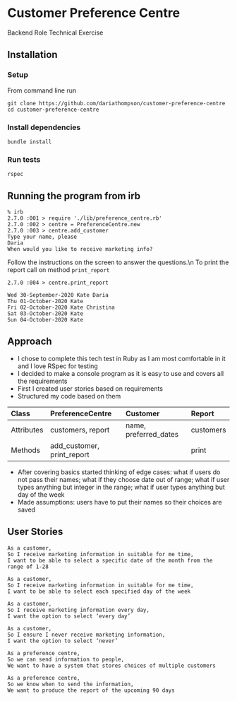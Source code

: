 # Customer Preference Centre
Backend Role Technical Exercise

## Installation
### Setup
From command line run
```
git clone https://github.com/dariathompson/customer-preference-centre
cd customer-preference-centre
```
### Install dependencies
```
bundle install
```
### Run tests
```
rspec
```

## Running the program from irb
```
% irb                                                        
2.7.0 :001 > require './lib/preference_centre.rb'
2.7.0 :002 > centre = PreferenceCentre.new
2.7.0 :003 > centre.add_customer
Type your name, please
Daria   
When would you like to receive marketing info?
```
Follow the instructions on the screen to answer the questions.\n
To print the report call on method ```print_report```
```
2.7.0 :004 > centre.print_report

Wed 30-September-2020 Kate Daria
Thu 01-October-2020 Kate
Fri 02-October-2020 Kate Christina
Sat 03-October-2020 Kate
Sun 04-October-2020 Kate
```

## Approach
* I chose to complete this tech test in Ruby as I am most comfortable in it and I love RSpec for testing
* I decided to make a console program as it is easy to use and covers all the requirements
* First I created user stories based on requirements
* Structured my code based on them

| Class          | PreferenceCentre | Customer  | Report    |
| :------------- | :----------- | :----------- | :----------- |
| Attributes | customers, report | name, preferred_dates | customers |
| Methods | add_customer, print_report | | print |

* After covering basics started thinking of edge cases: what if users do not pass their names; what if they choose date out of range; what if user types anything but integer in the range; what if user types anything but day of the week
* Made assumptions: users have to put their names so their choices are saved

## User Stories
```
As a customer,
So I receive marketing information in suitable for me time,
I want to be able to select a specific date of the month from the range of 1-28
```
```
As a customer,
So I receive marketing information in suitable for me time,
I want to be able to select each specified day of the week
```
```
As a customer,
So I receive marketing information every day,
I want the option to select ‘every day’ 
```
```
As a customer,
So I ensure I never receive marketing information,
I want the option to select ‘never’ 
```
```
As a preference centre,
So we can send information to people,
We want to have a system that stores choices of multiple customers
```
```
As a preference centre,
So we know when to send the information,
We want to produce the report of the upcoming 90 days
```
